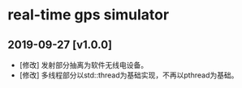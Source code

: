 # real-time gps simulator

## 2019-09-27 [v1.0.0]
* [修改] 发射部分抽离为软件无线电设备。 
* [修改] 多线程部分以std::thread为基础实现，不再以pthread为基础。